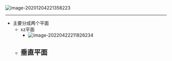 ![image-20201204221358223](http://tuchuang.hanbaoaaa.xyz/image-20201204221358223.png)

------

- 主要分成两个平面
  - xz平面
    - ![image-20220422211826234](https://hanbaoaaa.xyz/tuchuang/images/2022/04/22/image-20220422211826234.png)
  - 垂直平面
    - 